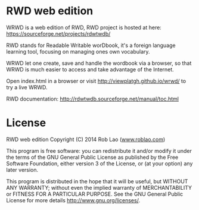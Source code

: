 RWD web edition
====

WRWD is a web edition of RWD, RWD project is hosted at here: https://sourceforge.net/projects/rdwtwdb/

RWD stands for Readable Writable worDbook, it's a foreign language learning tool, focusing on managing ones own vocabulary.

WRWD let one create, save and handle the wordbook via a browser, so that WRWD is much easier to access and take advantage of the Internet.

Open index.html in a browser or visit http://viewplatgh.github.io/wrwd/ to try a live WRWD.

RWD documentation: http://rdwtwdb.sourceforge.net/manual/toc.html


License
====
 RWD web edition
 Copyright (C) 2014  Rob Lao (www.roblao.com)

 This program is free software: you can redistribute it and/or modify
 it under the terms of the GNU General Public License as published by
 the Free Software Foundation, either version 3 of the License, or
 (at your option) any later version.

 This program is distributed in the hope that it will be useful,
 but WITHOUT ANY WARRANTY; without even the implied warranty of
 MERCHANTABILITY or FITNESS FOR A PARTICULAR PURPOSE.  See the
 GNU General Public License for more details <http://www.gnu.org/licenses/>.
